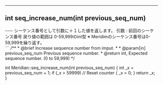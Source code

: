 ----  
<h2><b>int seq_increase_num(int previous_seq_num)</b></h2>
----  
シーケンス番号として引数に＋１した値を返します。   
引数 : 前回のシーケンス番号  
戻り値の範囲は 0-59,999のint型  
※ Meridimのシーケンス番号は0-59,999を繰り返す。  
  
<br>  
```  
/**
 * @brief Increase sequence number from imput.
 *
 * @param[in] previous_seq_num Previous sequence number.
 * @return int, Expected sequence number. (0 to 59,999)  
 */  
  
int Meridian::seq_increase_num(int previous_seq_num)
{
    int _x = previous_seq_num + 1;
    if (_x > 59999) // Reset counter
    {
        _x = 0;
    }
    return _x;
}
```